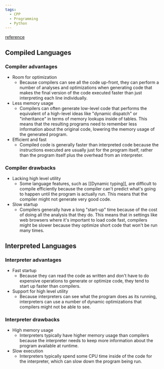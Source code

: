 ```yaml
---
tags:
  - CPP
  - Programming
  - Python
---
```

[reference](https://stackoverflow.com/questions/38491212/difference-between-compiled-and-interpreted-languages/38491646#38491646)
## Compiled Languages
### Compiler advantages
- Room for optimization
	- Because compilers can see all the code up-front, they can perform a number of analyses and optimizations when generating code that makes the final version of the code executed faster than just interpreting each line individually.
- Less memory usage
	- Compilers can often generate low-level code that performs the equivalent of a high-level ideas like "dynamic dispatch" or "inheritance" in terms of memory lookups inside of tables. This means that the resulting programs need to remember less information about the original code, lowering the memory usage of the generated program.
- Efficient and fast
	- Compiled code is generally faster than interpreted code because the instructions executed are usually just for the program itself, rather than the program itself plus the overhead from an interpreter.
### Compiler drawbacks
- Lacking high level utility
	- Some language features, such as [[Dynamic typing]], are difficult to compile efficiently because the compiler can't predict what's going to happen until the program is actually run. This means that the compiler might not generate very good code.
- Slow startup
	- Compilers generally have a long "start-up" time because of the cost of doing all the analysis that they do. This means that in settings like web browsers where it's important to load code fast, compilers might be slower because they optimize short code that won't be run many times.

## Interpreted Languages
### Interpreter advantages
- Fast startup
	- Because they can read the code as written and don't have to do expensive operations to generate or optimize code, they tend to start up faster than compilers.
- Support for high level utility
	- Because interpreters can see what the program does as its running, interpreters can use a number of dynamic optimizations that compilers might not be able to see.
### Interpreter drawbacks
- High memory usage
	- Interpreters typically have higher memory usage than compilers because the interpreter needs to keep more information about the program available at runtime.
- Slow execution
	- Interpreters typically spend some CPU time inside of the code for the interpreter, which can slow down the program being run.